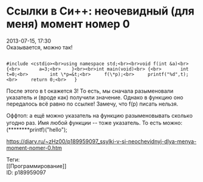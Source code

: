 Ссылки в Си++: неочевидный (для меня) момент номер 0
=====================================================

   
 2013-07-15, 17:30   
  Оказывается, можно так!   
 
```
  
#include <cstdio><br>using namespace std;<br><br>void f(int &a)<br>	{<br>		a=3;<br>	}<br><br>int main(void)<br>	{<br>		int t=0;<br>		int \*p=&t;<br>		f(\*p);<br>		printf("%d",t);<br>		return 0;<br>	}  

```
   
   
 После этого в t окажется 3! То есть, мы сначала разыменовали указатель и (вроде как) получили значение. Однако в функцию оно передалось всё равно по ссылке! Замечу, что f(p) писать нельзя.   
   
  Оффтоп: а ещё можно указатель на функцию разыменовывать сколько угодно раз. Имя любой функции -- тоже указатель. То есть можно:　(\*\*\*\*\*\*\*\*printf)("hello");    
    
 <https://diary.ru/~zHz00/p189959097_ssylki-v-si-neochevidnyj-dlya-menya-moment-nomer-0.htm>   
   
 Теги:   
 [[Программирование]]   
 ID: p189959097